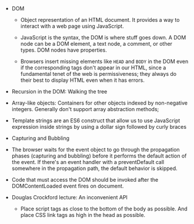 * DOM

  * Object representation of an HTML document. It provides a way to interact with a web page using JavaScript.

  * JavaScript is the syntax, the DOM is where stuff goes down. A DOM node can be a DOM element, a text node, a comment, or other types. DOM nodes have properties.

  * Browsers insert missing elements like `HEAD` and `BODY` in the DOM even if the corresponding tags don't appear in our HTML, since a fundamental tenet of the web is permissiveness; they always do their best to display HTML even when it has errors.

* Recursion in the DOM: Walking the tree

* Array-like objects: Containers for other objects indexed by non-negative integers. Generally don't support array abstraction methods;

* Template strings are an ES6 construct that allow us to use JavaScript expression inside strings by using a dollar sign followed by curly braces

* Capturing and Bubbling

* The browser waits for the event object to go through the propagation phases (capturing and bubbling) before it performs the default action of the event. If there's an event handler with a preventDefault call somewhere in the propagation path, the default behavior is skipped.

* Code that must access the DOM should be invoked after the DOMContentLoaded event fires on document.

* Douglas Crockford lecture: An inconvenient API

  * Place script tags as close to the bottom of the body as possible. And place CSS link tags as high in the head as possible.
